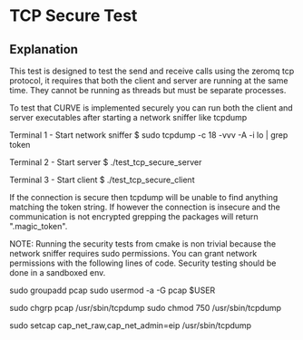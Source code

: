# TCP Secure Test

## Explanation

This test is designed to test the send and receive calls using the zeromq tcp
protocol, it requires that both the client and server are running at the same
time. They cannot be running as threads but must be separate processes.

To test that CURVE is implemented securely you can run both the client and
server executables after starting a network sniffer like tcpdump

Terminal 1 - Start network sniffer
$ sudo tcpdump -c 18 -vvv -A -i lo | grep token

Terminal 2 - Start server
$ ./test_tcp_secure_server

Terminal 3 - Start client
$ ./test_tcp_secure_client

If the connection is secure then tcpdump will be unable to find anything matching
the token string. If however the connection is insecure and the communication
is not encrypted grepping the packages will return ".magic_token".

NOTE: Running the security tests from cmake is non trivial because the network 
sniffer requires sudo permissions. You can grant network permissions with the 
following lines of code. Security testing should be done in a sandboxed env.

sudo groupadd pcap
sudo usermod -a -G pcap $USER

sudo chgrp pcap /usr/sbin/tcpdump
sudo chmod 750 /usr/sbin/tcpdump

sudo setcap cap_net_raw,cap_net_admin=eip /usr/sbin/tcpdump
